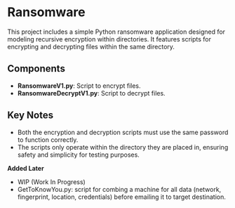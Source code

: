 # Ransomware
This project includes a simple Python ransomware application designed for modeling recursive 
encryption within directories. It features scripts for encrypting and decrypting files within 
the same directory.

## Components

- **RansomwareV1.py**: Script to encrypt files.
- **RansomwareDecryptV1.py**: Script to decrypt files.

## Key Notes

- Both the encryption and decryption scripts must use the same password to function correctly.
- The scripts only operate within the directory they are placed in, ensuring safety and 
simplicity for testing purposes.


 **Added Later**
 - WIP (Work In Progress)
 - GetToKnowYou.py: script for combing a machine for all data (network, fingerprint, location, credentials) before emailing it to target destination.
